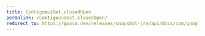 ```yaml
---
title: ContiguousSet.closedOpen
permalink: /ContiguousSet.closedOpen/
redirect_to: https://guava.dev/releases/snapshot-jre/api/docs/com/google/common/collect/ContiguousSet.html#closedOpen-int-int-
---
```


